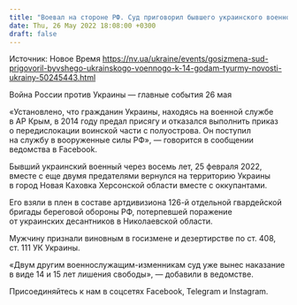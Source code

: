 ```yaml
---
title: "Воевал на стороне РФ. Суд приговорил бывшего украинского военного к 14 годам тюрьмы — Офис генпрокурора"
date: Thu, 26 May 2022 18:08:00 +0300
draft: false
---
```

Источник: Новое Время https://nv.ua/ukraine/events/gosizmena-sud-prigovoril-byvshego-ukrainskogo-voennogo-k-14-godam-tyurmy-novosti-ukrainy-50245443.html


Война России против Украины — главные события 26 мая

«Установлено, что гражданин Украины, находясь на военной службе в АР Крым, в 2014 году предал присягу и отказался выполнить приказ о передислокации воинской части с полуострова. Он поступил на службу в вооруженные силы РФ», — говорится в сообщении ведомства в Facebook.

Бывший украинский военный через восемь лет, 25 февраля 2022, вместе с еще двумя предателями вернулся на территорию Украины в город Новая Каховка Херсонской области вместе с оккупантами.

Его взяли в плен в составе артдивизиона 126-й отдельной гвардейской бригады береговой обороны РФ, потерпевшей поражение от украинских десантников в Николаевской области.

Мужчину признали виновным в госизмене и дезертирстве по ст. 408, ст. 111 УК Украины. 

«Двум другим военнослужащим-изменникам суд уже вынес наказание в виде 14 и 15 лет лишения свободы», — добавили в ведомстве.

Присоединяйтесь к нам в соцсетях Facebook, Telegram и Instagram.
